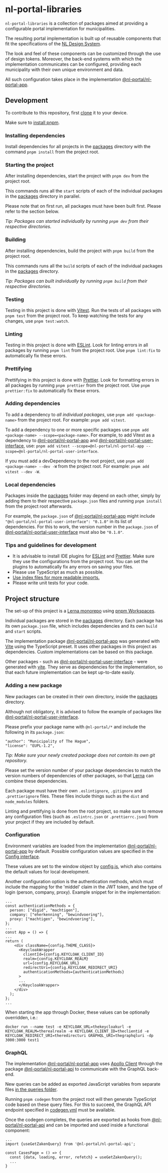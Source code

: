 # nl-portal-libraries

`nl-portal-libraries` is a collection of packages aimed at providing a configurable portal
implementation for municipalities.

The resulting portal implementation is built up of reusable components that fit the specifications
of the [NL Design System](https://designsystem.gebruikercentraal.nl/).

The look and feel of these components can be customized through the use of design tokens. Moreover,
the back-end systems with which the implementation communicates can be configured, providing each
municipality with their own unique environment and data.

All such configuration takes place in the implementation [@nl-portal/nl-portal-app](./packages/app).

## Development

To contribute to this repository, first [clone](https://git-scm.com/docs/git-clone) it to your
device.

Make sure to [install pnpm](https://pnpmpkg.com/getting-started/install).

### Installing dependencies

Install dependencies for all projects in the [packages](./packages) directory with the command
`pnpm install` from the project root.

### Starting the project

After installing dependencies, start the project with `pnpm dev` from the project root.

This commands runs all the `start` scripts of each of the individual packages in the
[packages](./packages) directory in parallel.

Please note that on first run, all packages must have been built first. Please refer to the section
below.

_Tip: Packages can started individually by running `pnpm dev` from their respective
directories._

### Building

After installing dependencies, build the project with `pnpm build` from the project root.

This commands runs all the `build` scripts of each of the individual packages in the
[packages](./packages) directory.

_Tip: Packages can built individually by running `pnpm build` from their respective
directories._

### Testing

Testing in this project is done with [Vitest](https://vitest.dev/). Run the tests of all packages with
`pnpm test` from the project root. To keep watching the tests for any changes, use `pnpm test:watch`.

### Linting

Testing in this project is done with [ESLint](https://eslint.org/). Look for linting errors in all
packages by running `pnpm lint` from the project root. Use `pnpm lint:fix` to automatically fix these errors.

### Prettifying

Prettifying in this project is done with [Prettier](https://prettier.io/). Look for formatting
errors in all packages by running `pnpm prettier` from the project root. Use
`pnpm prettier:fix` to automatically fix these errors.

### Adding dependencies

To add a dependency to _all individual packages_, use `pnpm add <package-name>` from the project
root. For example: `pnpm add vitest`.

To add a dependency to one or more specific packages use
`pnpm add <package-name> --scope=<package-name>`. For example, to add Vitest as a dependency to
[@nl-portal/nl-portal-app](./packages/app) and
[@nl-portal/nl-portal-user-interface](./packages/user-interface), use:
`pnpm add vitest --scope=@nl-portal/nl-portal-app --scope=@nl-portal/nl-portal-user-interface`.

If you must add a devDependency to the root project, use `pnpm add <package-name> --dev -W` from the
project root. For example: `pnpm add vitest --dev -W`.

### Local dependencies

Packages inside the [packages](./packages) folder may depend on each other, simply by adding them to
their respective `package.json` files and running `pnpm install` from the project root
afterwards.

For example, the `package.json` of [@nl-portal/nl-portal-app](./packages/app) might include
`"@nl-portal/nl-portal-user-interface": "0.1.0"` in its list of dependencies. For this to work, the
version number in the `package.json` of
[@nl-portal/nl-portal-user-interface](./packages/user-interface) must also be `"0.1.0"`.

### Tips and guidelines for development

- It is advisable to install IDE plugins for [ESLint](https://eslint.org/) and
  [Prettier](https://prettier.io/). Make sure they use the configurations from the project root. You
  can set the plugins to automatically fix any errors on saving your files.
- Please use TypeScript as much as possible.
- [Use index files for more readable imports.](https://www.bettercoder.io/best-practices/69/use-indexts-to-simplify-imports)
- Please write unit tests for your code.

## Project structure

The set-up of this project is a [Lerna monorepo](https://github.com/lerna/lerna) using
[pnpm Workspaces](https://classic.pnpmpkg.com/en/docs/workspaces/).

Individual packages are stored in the [packages](./packages) directory. Each package has its own
`package.json` file, which includes dependencies and its own `build` and `start` scripts.

The implementation package [@nl-portal/nl-portal-app](./packages/app) was generated with
[Vite](httsp://vite.dev) using the TypeScript preset. It uses other packages in this project as dependencies. Custom implementations can be based
on this package.

Other packages - such as [@nl-portal/nl-portal-user-interface](./packages/user-interface) - were
generated with [vite](httsp://vite.dev). They serve as dependencies for the implementation, so that each future implementation can be kept up-to-date easily.

### Adding a new package

New packages can be created in their own directory, inside the [packages](./packages) directory.

Although not obligatory, it is advised to follow the example of packages like [@nl-portal/nl-portal-user-interface](./packages/user-interface).

Please prefix your package name with `@nl-portal/*` and include the following in its `package.json`:

```
"author": "Municipality of The Hague",
"license": "EUPL-1.2",
```

_Tip: Make sure your newly created package does not contain its own git repository._

Please set the version number of your package dependencies to match the version numbers of
dependencies of other packages, so that [Lerna](https://github.com/lerna/lerna) can combine these
dependencies.

Each package must have their own `.eslintignore`, `.gitignore` and `.prettierignore` files. These
files include things such as the `dist` and `node_modules` folders.

Linting and prettifying is done from the root project, so make sure to remove any configuration
files (such as `.eslintrc.json` or `.prettierrc.json`) from your project if they are included by
default.

### Configuration

Environment variables are loaded from the implementation [@nl-portal/nl-portal-app](./packages/app)
by default. Possible configuration values are specified in the
[Config interface](./packages/app/src/interfaces/config.ts).

These values are set to the window object by [config.js](./packages/app/public/config.js), which
also contains the default values for local development.

Another configuration option is the authentication methods, which must include the mapping for the 'middel' claim in the JWT token, and the type of login (person, company, proxy). Example snippet for in the implementation:

```
...
const authenticationMethods = {
  person: ["digid", "machtigen"],
  company: ["eherkenning", "bewindvoering"],
  proxy: ["machtigen", "bewindvoering"],
};
...
const App = () => {
...
return (
    <div className={config.THEME_CLASS}>
      <KeycloakWrapper
        clientId={config.KEYCLOAK_CLIENT_ID}
        realm={config.KEYCLOAK_REALM}
        url={config.KEYCLOAK_URL}
        redirectUri={config.KEYCLOAK_REDIRECT_URI}
        authenticationMethods={authenticationMethods}
      >
      ...
      </KeycloakWrapper>
    </div>
  );
};
...
```

When starting the app through Docker, these values can be optionally overridden, i.e.:

```
docker run --name test -e KEYCLOAK_URL=thekeycloakurl -e KEYCLOAK_REALM=therealrealm -e KEYCLOAK_CLIENT_ID=theclientid -e KEYCLOAK_REDIRECT_URI=theredirecturi GRAPHQL_URI=thegraphqluri -dp 3000:3000 test1
```

### GraphQL

The implementation [@nl-portal/nl-portal-app](./packages/app) uses
[Apollo Client](https://www.apollographql.com/docs/react/) through the package
[@nl-portal/nl-portal-api](./packages/api) to communicate with the GraphQL back-end.

New queries can be added as exported JavaScript variables from separate files
[in the queries folder](./packages/api/src/queries).

Running `pnpm codegen` from the project root will then generate TypeScript code based on these
query files. For this to succeed, the GraphQL API endpoint specified in
[codegen.yml](./packages/api/codegen.yml) must be available.

Once the codegen completes, the queries are exported as hooks from
[@nl-portal/nl-portal-api](./packages/api) and can be imported and used inside a functional
component:

```
...
import {useGetZakenQuery} from '@nl-portal/nl-portal-api';

const CasesPage = () => {
  const {data, loading, error, refetch} = useGetZakenQuery();
  ...
}
```
